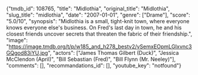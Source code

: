 {"tmdb_id": 108765, "title": "Midlothia", "original_title": "Midlothia", "slug_title": "midlothia", "date": "2007-01-01", "genre": ["Drame"], "score": "5.0/10", "synopsis": "Midlothia is a small, tight-knit town, where everyone knows everyone else's business. On Fred's last day in town, he and his closest friends uncover secrets that threaten the fabric of their friendship.", "image": "https://image.tmdb.org/t/p/w185_and_h278_bestv2/vSemxEOpmLGIxvnc3GQgod83iYU.jpg", "actors": ["James Thomas Gilbert (Duck)", "Jessica McClendon (April)", "Bill Sebastian (Fred)", "Bill Flynn (Mr. Neeley)"], "comments": [], "recommandations_id": [], "youtube_key": "notfound"}